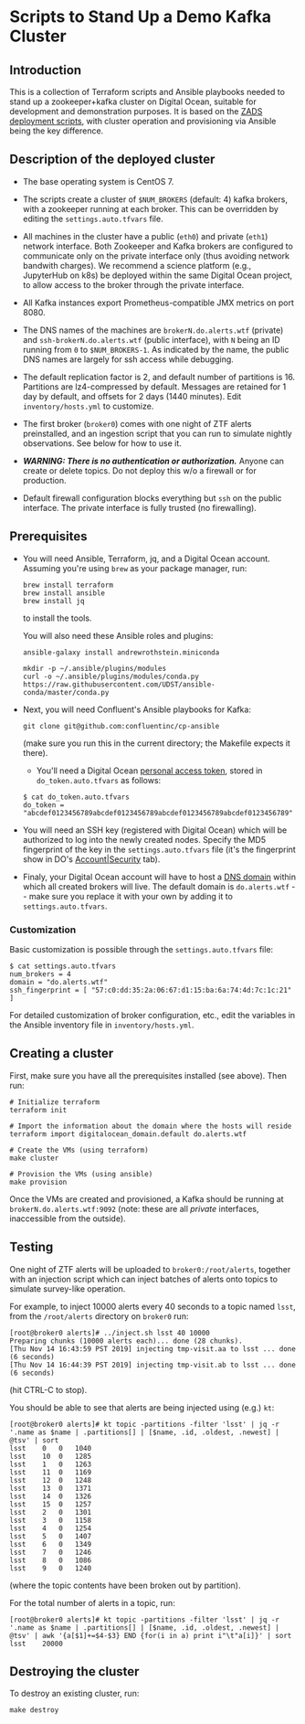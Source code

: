 # Scripts to Stand Up a Demo Kafka Cluster

## Introduction

This is a collection of Terraform scripts and Ansible playbooks needed to
stand up a zookeeper+kafka cluster on Digital Ocean, suitable for
development and demonstration purposes. It is based on the [ZADS
deployment scripts](https://github.com/dirac-institute/zads-terraform), with
cluster operation and provisioning via Ansible being the key difference.

## Description of the deployed cluster

* The base operating system is CentOS 7.

* The scripts create a cluster of `$NUM_BROKERS` (default: 4) kafka brokers,
  with a zookeeper running at each broker. This can be overridden by
  editing the `settings.auto.tfvars` file.

* All machines in the cluster have a public (`eth0`) and private (`eth1`)
  network interface.  Both Zookeeper and Kafka brokers are configured to
  communicate only on the private interface only (thus avoiding network
  bandwith charges).  We recommend a science platform (e.g., JupyterHub on
  k8s) be deployed within the same Digital Ocean project, to allow access to
  the broker through the private interface.

* All Kafka instances export Prometheus-compatible JMX metrics on port 8080.

* The DNS names of the machines are `brokerN.do.alerts.wtf` (private) and
  `ssh-brokerN.do.alerts.wtf` (public interface), with `N` being an ID
  running from `0` to `$NUM_BROKERS-1`. As indicated by the name, the public
  DNS names are largely for ssh access while debugging.

* The default replication factor is 2, and default number of partitions is
  16.  Partitions are lz4-compressed by default.  Messages are retained for
  1 day by default, and offsets for 2 days (1440 minutes).  Edit
  `inventory/hosts.yml` to customize.

* The first broker (`broker0`) comes with one night of ZTF alerts
  preinstalled, and an ingestion script that you can run to simulate nightly
  observations. See below for how to use it.

* ***WARNING: There is no authentication or authorization.*** Anyone can create or delete
  topics. Do not deploy this w/o a firewall or for production.

* Default firewall configuration blocks everything but `ssh` on the public
  interface. The private interface is fully trusted (no firewalling).

## Prerequisites

* You will need Ansible, Terraform, jq, and a Digital Ocean account.  Assuming
  you're using `brew` as your package manager, run:

  ```
  brew install terraform
  brew install ansible
  brew install jq
  ```
  to install the tools.

  You will also need these Ansible roles and plugins:

  ```
  ansible-galaxy install andrewrothstein.miniconda

  mkdir -p ~/.ansible/plugins/modules
  curl -o ~/.ansible/plugins/modules/conda.py https://raw.githubusercontent.com/UDST/ansible-conda/master/conda.py
  ```

* Next, you will need Confluent's Ansible playbooks for Kafka:

  ```
  git clone git@github.com:confluentinc/cp-ansible
  ```
  (make sure you run this in the current directory; the Makefile expects it
  there).

  * You'll need a Digital Ocean [personal access token](https://www.digitalocean.com/community/tutorials/how-to-use-the-digitalocean-api-v2),
  stored in `do_token.auto.tfvars` as follows:
  ```
  $ cat do_token.auto.tfvars
  do_token = "abcdef0123456789abcdef0123456789abcdef0123456789abcdef0123456789"
  ```

* You will need an SSH key (registered with Digital Ocean) which will be
  authorized to log into the newly created nodes. Specify the MD5 fingerprint
  of the key in the `settings.auto.tfvars` file (it's the fingerprint show in
  DO's [Account|Security](https://cloud.digitalocean.com/account/security) tab).

* Finaly, your Digital Ocean account will have to host a [DNS
  domain](https://cloud.digitalocean.com/networking/domains) within which all
  created brokers will live. The default domain is `do.alerts.wtf` -- make
  sure you replace it with your own by adding it to `settings.auto.tfvars`.

### Customization

Basic customization is possible through the `settings.auto.tfvars` file:
```
$ cat settings.auto.tfvars
num_brokers = 4
domain = "do.alerts.wtf"
ssh_fingerprint = [ "57:c0:dd:35:2a:06:67:d1:15:ba:6a:74:4d:7c:1c:21" ]
```

For detailed customization of broker configuration, etc., edit the variables
in the Ansible inventory file in `inventory/hosts.yml`.

## Creating a cluster

First, make sure you have all the prerequisites installed (see above). Then run:

```
# Initialize terraform
terraform init

# Import the information about the domain where the hosts will reside
terraform import digitalocean_domain.default do.alerts.wtf

# Create the VMs (using terraform)
make cluster

# Provision the VMs (using ansible)
make provision
```

Once the VMs are created and provisioned, a Kafka should be running at
`brokerN.do.alerts.wtf:9092` (note: these are all *private* interfaces,
inaccessible from the outside).

## Testing

One night of ZTF alerts will be uploaded to `broker0:/root/alerts`, together
with an injection script which can inject batches of alerts onto topics to
simulate survey-like operation.

For example, to inject 10000 alerts every 40 seconds to a topic named
`lsst`, from the `/root/alerts` directory on `broker0` run:

```
[root@broker0 alerts]# ../inject.sh lsst 40 10000
Preparing chunks (10000 alerts each)... done (28 chunks).
[Thu Nov 14 16:43:59 PST 2019] injecting tmp-visit.aa to lsst ... done (6 seconds)
[Thu Nov 14 16:44:39 PST 2019] injecting tmp-visit.ab to lsst ... done (6 seconds)
```
(hit CTRL-C to stop).

You should be able to see that alerts are being injected using (e.g.)
`kt`:
```
[root@broker0 alerts]# kt topic -partitions -filter 'lsst' | jq -r '.name as $name | .partitions[] | [$name, .id, .oldest, .newest] | @tsv' | sort
lsst	0	0	1040
lsst	10	0	1285
lsst	1	0	1263
lsst	11	0	1169
lsst	12	0	1248
lsst	13	0	1371
lsst	14	0	1326
lsst	15	0	1257
lsst	2	0	1301
lsst	3	0	1158
lsst	4	0	1254
lsst	5	0	1407
lsst	6	0	1349
lsst	7	0	1246
lsst	8	0	1086
lsst	9	0	1240
```
(where the topic contents have been broken out by partition).

For the total number of alerts in a topic, run:
```
[root@broker0 alerts]# kt topic -partitions -filter 'lsst' | jq -r '.name as $name | .partitions[] | [$name, .id, .oldest, .newest] | @tsv' | awk '{a[$1]+=$4-$3} END {for(i in a) print i"\t"a[i]}' | sort
lsst	20000
```

## Destroying the cluster

To destroy an existing cluster, run:
```
make destroy
```
